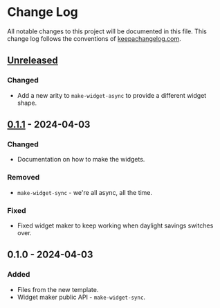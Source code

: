 # Change Log
All notable changes to this project will be documented in this file. This change log follows the conventions of [keepachangelog.com](http://keepachangelog.com/).

## [Unreleased]
### Changed
- Add a new arity to `make-widget-async` to provide a different widget shape.

## [0.1.1] - 2024-04-03
### Changed
- Documentation on how to make the widgets.

### Removed
- `make-widget-sync` - we're all async, all the time.

### Fixed
- Fixed widget maker to keep working when daylight savings switches over.

## 0.1.0 - 2024-04-03
### Added
- Files from the new template.
- Widget maker public API - `make-widget-sync`.

[Unreleased]: https://github.com/your-name/clojure-yaml/compare/0.1.1...HEAD
[0.1.1]: https://github.com/your-name/clojure-yaml/compare/0.1.0...0.1.1
